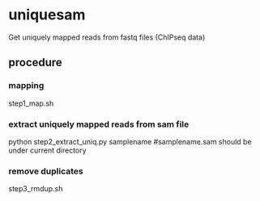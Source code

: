 # uniquesam
Get uniquely mapped reads from fastq files (ChIPseq data)

## procedure
### mapping
step1_map.sh
### extract uniquely mapped reads from sam file
python step2_extract_uniq.py samplename   #samplename.sam should be under current directory
### remove duplicates
step3_rmdup.sh
